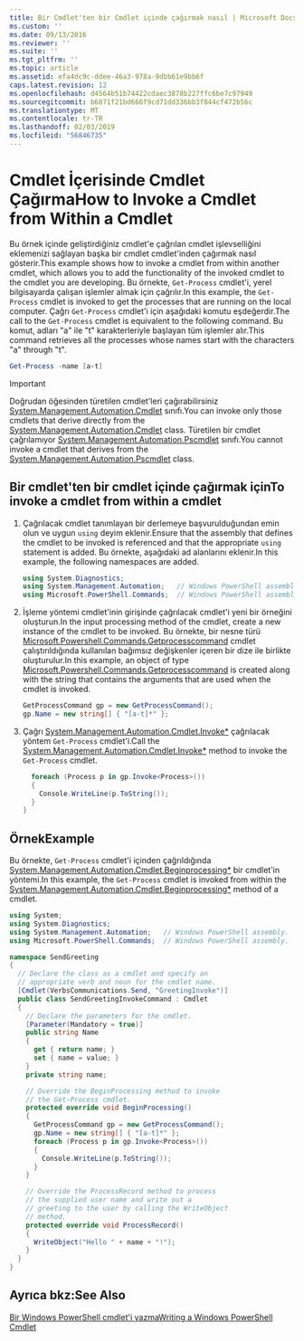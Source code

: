 ```yaml
---
title: Bir Cmdlet'ten bir Cmdlet içinde çağırmak nasıl | Microsoft Docs
ms.custom: ''
ms.date: 09/13/2016
ms.reviewer: ''
ms.suite: ''
ms.tgt_pltfrm: ''
ms.topic: article
ms.assetid: efa4dc9c-ddee-46a3-978a-9dbb61e9bb6f
caps.latest.revision: 12
ms.openlocfilehash: d4564b51b74422cdaec3878b227ffc6be7c97949
ms.sourcegitcommit: b6871f21bd666f9cd71dd336bb3f844cf472b56c
ms.translationtype: MT
ms.contentlocale: tr-TR
ms.lasthandoff: 02/03/2019
ms.locfileid: "56846735"
---
```

# <a name="how-to-invoke-a-cmdlet-from-within-a-cmdlet"></a><span data-ttu-id="ce59c-102">Cmdlet İçerisinde Cmdlet Çağırma</span><span class="sxs-lookup"><span data-stu-id="ce59c-102">How to Invoke a Cmdlet from Within a Cmdlet</span></span>

<span data-ttu-id="ce59c-103">Bu örnek içinde geliştirdiğiniz cmdlet'e çağrılan cmdlet işlevselliğini eklemenizi sağlayan başka bir cmdlet cmdlet'inden çağırmak nasıl gösterir.</span><span class="sxs-lookup"><span data-stu-id="ce59c-103">This example shows how to invoke a cmdlet from within another cmdlet, which allows you to add the functionality of the invoked cmdlet to the cmdlet you are developing.</span></span> <span data-ttu-id="ce59c-104">Bu örnekte, `Get-Process` cmdlet'i, yerel bilgisayarda çalışan işlemler almak için çağrılır.</span><span class="sxs-lookup"><span data-stu-id="ce59c-104">In this example, the `Get-Process` cmdlet is invoked to get the processes that are running on the local computer.</span></span> <span data-ttu-id="ce59c-105">Çağrı `Get-Process` cmdlet'i için aşağıdaki komutu eşdeğerdir.</span><span class="sxs-lookup"><span data-stu-id="ce59c-105">The call to the `Get-Process` cmdlet is equivalent to the following command.</span></span> <span data-ttu-id="ce59c-106">Bu komut, adları "a" ile "t" karakterleriyle başlayan tüm işlemler alır.</span><span class="sxs-lookup"><span data-stu-id="ce59c-106">This command retrieves all the processes whose names start with the characters "a" through "t".</span></span>

```powershell
Get-Process -name [a-t]
```

> [!IMPORTANT]
> <span data-ttu-id="ce59c-107">Doğrudan öğesinden türetilen cmdlet'leri çağırabilirsiniz [System.Management.Automation.Cmdlet](/dotnet/api/System.Management.Automation.Cmdlet) sınıfı.</span><span class="sxs-lookup"><span data-stu-id="ce59c-107">You can invoke only those cmdlets that derive directly from the [System.Management.Automation.Cmdlet](/dotnet/api/System.Management.Automation.Cmdlet) class.</span></span> <span data-ttu-id="ce59c-108">Türetilen bir cmdlet çağrılamıyor [System.Management.Automation.Pscmdlet](/dotnet/api/System.Management.Automation.PSCmdlet) sınıfı.</span><span class="sxs-lookup"><span data-stu-id="ce59c-108">You cannot invoke a cmdlet that derives from the [System.Management.Automation.Pscmdlet](/dotnet/api/System.Management.Automation.PSCmdlet) class.</span></span>

## <a name="to-invoke-a-cmdlet-from-within-a-cmdlet"></a><span data-ttu-id="ce59c-109">Bir cmdlet'ten bir cmdlet içinde çağırmak için</span><span class="sxs-lookup"><span data-stu-id="ce59c-109">To invoke a cmdlet from within a cmdlet</span></span>

1. <span data-ttu-id="ce59c-110">Çağrılacak cmdlet tanımlayan bir derlemeye başvurulduğundan emin olun ve uygun `using` deyim eklenir.</span><span class="sxs-lookup"><span data-stu-id="ce59c-110">Ensure that the assembly that defines the cmdlet to be invoked is referenced and that the appropriate `using` statement is added.</span></span> <span data-ttu-id="ce59c-111">Bu örnekte, aşağıdaki ad alanlarını eklenir.</span><span class="sxs-lookup"><span data-stu-id="ce59c-111">In this example, the following namespaces are added.</span></span>

    ```csharp
    using System.Diagnostics;
    using System.Management.Automation;   // Windows PowerShell assembly.
    using Microsoft.PowerShell.Commands;  // Windows PowerShell assembly.
    ```

2. <span data-ttu-id="ce59c-112">İşleme yöntemi cmdlet'inin girişinde çağrılacak cmdlet'i yeni bir örneğini oluşturun.</span><span class="sxs-lookup"><span data-stu-id="ce59c-112">In the input processing method of the cmdlet, create a new instance of the cmdlet to be invoked.</span></span> <span data-ttu-id="ce59c-113">Bu örnekte, bir nesne türü [Microsoft.Powershell.Commands.Getprocesscommand](/dotnet/api/Microsoft.PowerShell.Commands.GetProcessCommand) cmdlet çalıştırıldığında kullanılan bağımsız değişkenler içeren bir dize ile birlikte oluşturulur.</span><span class="sxs-lookup"><span data-stu-id="ce59c-113">In this example, an object of type [Microsoft.Powershell.Commands.Getprocesscommand](/dotnet/api/Microsoft.PowerShell.Commands.GetProcessCommand) is created along with the string that contains the arguments that are used when the cmdlet is invoked.</span></span>

    ```csharp
    GetProcessCommand gp = new GetProcessCommand();
    gp.Name = new string[] { "[a-t]*" };
    ```

3. <span data-ttu-id="ce59c-114">Çağrı [System.Management.Automation.Cmdlet.Invoke\*](/dotnet/api/System.Management.Automation.Cmdlet.Invoke) çağrılacak yöntem `Get-Process` cmdlet'i.</span><span class="sxs-lookup"><span data-stu-id="ce59c-114">Call the [System.Management.Automation.Cmdlet.Invoke\*](/dotnet/api/System.Management.Automation.Cmdlet.Invoke) method to invoke the `Get-Process` cmdlet.</span></span>

    ```csharp
      foreach (Process p in gp.Invoke<Process>())
      {
        Console.WriteLine(p.ToString());
      }
    }
    ```

## <a name="example"></a><span data-ttu-id="ce59c-115">Örnek</span><span class="sxs-lookup"><span data-stu-id="ce59c-115">Example</span></span>

<span data-ttu-id="ce59c-116">Bu örnekte, `Get-Process` cmdlet'i içinden çağrıldığında [System.Management.Automation.Cmdlet.Beginprocessing\*](/dotnet/api/System.Management.Automation.Cmdlet.BeginProcessing) bir cmdlet'in yöntemi.</span><span class="sxs-lookup"><span data-stu-id="ce59c-116">In this example, the `Get-Process` cmdlet is invoked from within the [System.Management.Automation.Cmdlet.Beginprocessing\*](/dotnet/api/System.Management.Automation.Cmdlet.BeginProcessing) method of a cmdlet.</span></span>

```csharp
using System;
using System.Diagnostics;
using System.Management.Automation;   // Windows PowerShell assembly.
using Microsoft.PowerShell.Commands;  // Windows PowerShell assembly.

namespace SendGreeting
{
  // Declare the class as a cmdlet and specify an
  // appropriate verb and noun for the cmdlet name.
  [Cmdlet(VerbsCommunications.Send, "GreetingInvoke")]
  public class SendGreetingInvokeCommand : Cmdlet
  {
    // Declare the parameters for the cmdlet.
    [Parameter(Mandatory = true)]
    public string Name
    {
      get { return name; }
      set { name = value; }
    }
    private string name;

    // Override the BeginProcessing method to invoke
    // the Get-Process cmdlet.
    protected override void BeginProcessing()
    {
      GetProcessCommand gp = new GetProcessCommand();
      gp.Name = new string[] { "[a-t]*" };
      foreach (Process p in gp.Invoke<Process>())
      {
        Console.WriteLine(p.ToString());
      }
    }

    // Override the ProcessRecord method to process
    // the supplied user name and write out a
    // greeting to the user by calling the WriteObject
    // method.
    protected override void ProcessRecord()
    {
      WriteObject("Hello " + name + "!");
    }
  }
}
```

## <a name="see-also"></a><span data-ttu-id="ce59c-117">Ayrıca bkz:</span><span class="sxs-lookup"><span data-stu-id="ce59c-117">See Also</span></span>

[<span data-ttu-id="ce59c-118">Bir Windows PowerShell cmdlet'i yazma</span><span class="sxs-lookup"><span data-stu-id="ce59c-118">Writing a Windows PowerShell Cmdlet</span></span>](./writing-a-windows-powershell-cmdlet.md)
